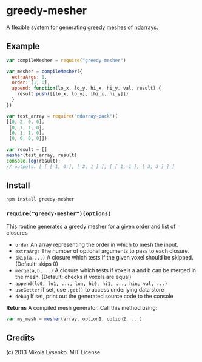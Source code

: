 greedy-mesher
=============
A flexible system for generating [greedy meshes](http://0fps.wordpress.com/2012/07/07/meshing-minecraft-part-2/) of [ndarrays](https://github.com/mikolalysenko/ndarray).

## Example

```javascript
var compileMesher = require("greedy-mesher")

var mesher = compileMesher({
  extraArgs: 1,
  order: [1, 0],
  append: function(lo_x, lo_y, hi_x, hi_y, val, result) {
    result.push([[lo_x, lo_y], [hi_x, hi_y]])
  }
})

var test_array = require("ndarray-pack")(
[[0, 2, 0, 0],
 [0, 1, 1, 0],
 [0, 1, 1, 0],
 [0, 0, 0, 0]])

var result = []
mesher(test_array, result)
console.log(result); 
// outputs: [ [ [ 1, 0 ], [ 2, 1 ] ], [ [ 1, 1 ], [ 3, 3 ] ] ]
```

## Install

    npm install greedy-mesher
    
### `require("greedy-mesher")(options)`
This routine generates a greedy mesher for a given order and list of closures

* `order` An array representing the order in which to mesh the input.
* `extraArgs` The number of optional arguments to pass to each closure.
* `skip(a,...)` A closure which tests if the given voxel should be skipped.  (Default: skips 0)
* `merge(a,b,...)` A closure which tests if voxels a and b can be merged in the mesh.  (Default: checks if voxels are equal)
* `append(lo0, lo1, ..., lon, hi0, hi1, ..., hin, val, ...)`
* `useGetter` if set, use `.get()` to access underlying data store
* `debug` If set, print out the generated source code to the console

**Returns** A compiled mesh generator.  Call this method using:

```javascript
var my_mesh = mesher(array, option1, option2, ...)
```

## Credits
(c) 2013 Mikola Lysenko. MIT License

